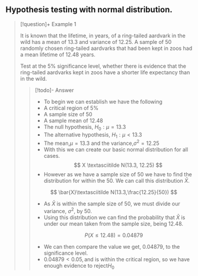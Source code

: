 ## Hypothesis testing with normal distribution.

>[!question]+ Example 1
>
>It is known that the lifetime, in years, of a ring-tailed aardvark in the wild has a mean of 13.3 and variance of 12.25. A sample of 50 randomly chosen ring-tailed aardvarks that had been kept in zoos had a mean lifetime of 12.48 years.
>
>Test at the 5% significance level, whether there is evidence that the ring-tailed aardvarks kept in zoos have a shorter life expectancy than in the wild.
>
>>[!todo]- Answer 
>>
>>- To begin we can establish we have the following
>>- A critical region of 5%
>>- A sample size of 50
>>- A sample mean of 12.48
>>- The null hypothesis, $H_0:\mu=13.3$
>>- The alternative hypothesis, $H_1:\mu<13.3$
>>- The mean,$\mu=13.3$ and the variance,$\sigma^2=12.25$
>>- With this we can create our basic normal distribution for all cases.
>>$$
>>X \textasciitilde  N(13.3, 12.25)
>>$$
>>- However as we have a sample size of 50 we have to find the distribution for within the 50. We can call this distribution $\bar{X}$.
>>
>>$$
>>\bar{X}\textasciitilde N(13.3,\frac{12.25}{50})
>>$$
>>
>>- As $\bar{X}$ is within the sample size of 50, we must divide our variance, $\sigma^2$, by 50.
>>- Using this distribution we can find the probability that $\bar{X}$ is under our mean taken from the sample size, being 12.48.
>>
>>$$
>>P(X\leq12.48)=0.04879
>>$$
>>
>>- We can then compare the value we get, 0.04879, to the significance level.
>>- $0.04879 < 0.05, \text{and is within the critical region, so we have enough evidence to reject} H_0$
>

